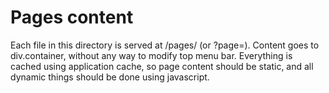 Pages content
=============

Each file in this directory is served at /pages/<pagename> (or ?page=<pagename>). Content goes to div.container, without any way to modify top menu bar. Everything is cached using application cache, so page content 
should be static, and all dynamic things should be done using javascript.
